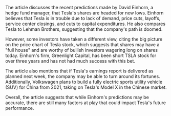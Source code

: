 The article discusses the recent predictions made by David Einhorn, a hedge fund manager, that Tesla's shares are headed for new lows. Einhorn believes that Tesla is in trouble due to lack of demand, price cuts, layoffs, service center closings, and cuts to capital expenditures. He also compares Tesla to Lehman Brothers, suggesting that the company's path is doomed.

However, some investors have taken a different view, citing the big picture on the price chart of Tesla stock, which suggests that shares may have a "full house" and are worthy of bullish investors wagering long on shares today. Einhorn's firm, Greenlight Capital, has been short TSLA stock for over three years and has not had much success with this bet.

The article also mentions that if Tesla's earnings report is delivered as planned next week, the company may be able to turn around its fortunes. Additionally, Volkswagen plans to build a fully electric sports utility vehicle (SUV) for China from 2021, taking on Tesla's Model X in the Chinese market.

Overall, the article suggests that while Einhorn's predictions may be accurate, there are still many factors at play that could impact Tesla's future performance.